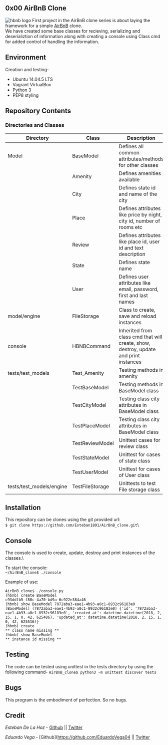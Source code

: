 ## 0x00 AirBnB Clone
![hbnb logo](https://s3.amazonaws.com/intranet-projects-files/holbertonschool-higher-level_programming+/263/HBTN-hbnb-Final.png)
First project in the AirBnB clone series is about laying the framework for a simple [AirBnB](http://airbnb.com/) clone.\
We have created some base classes for recieving, serializing and deserializtion of information along with creating a console using Class cmd for added control of handling the information.

## Environment
Creation and testing-
* Ubuntu 14.04.5 LTS
* Vagrant VirtualBox
* Python 3
* PEP8 styling

## Repository Contents
### Directories and Classes
| Directory        | Class         | Description                                                                         |
|------------------|---------------|-------------------------------------------------------------------------------------|
| Model            | BaseModel     | Defines all common attributes/methods for other classes                             |
|                  | Amenity       | Defines amenities available                                                         |
|                  | City          | Defines state id and name of the city                                               |
|                  | Place         | Defines attributes like price by night, city id, number of rooms etc                |
|                  | Review        | Defines attributes like place id, user id and text description                      |
|                  | State         | Defines state name                                                                  |
|                  | User          | Defines user attributes like email, password, first and last names                  |
| model/engine     | FileStorage   | Class to create, save and reload instances                                          |
| console          | HBNBCommand   | Inherited from class cmd that will create, show, destroy, update and print instances|
| tests/test_models| Test_Amenity  | Testing methods in amenity                                                          |
|                  | TestBaseModel | Testing methods in BaseModel class                                                  |
|                  | TestCityModel | Testing class city attributes in BaseModel class                                    |
|                  | TestPlaceModel| Testing class city	attributes in BaseModel	class                                    |
|                  | TestReviewModel| Unittest cases for review class                                                    |
|                  | TestStateModel| Unittest for cases of state class                                                   |
|                  | TestUserModel | Unittest for cases of User class                                                    |
| tests/test_models/engine| TestFileStorage | Unittests to test File storage class                                       |

## Installation
This repository can be clones using the git provided url:\
``` $ git clone https://github.com/Esteban1891/AirBnB_clone.git ```\

## Console
The console is used to create, update, destroy and print instances of the classes.\

To start the console:\
``` ~/AirBnB_clone$ ./console ```

Example of use:
```
AirBnB_clone$ ./console.py
(hbnb) create BaseModel
c93ddfb5-f80c-4a70-bd9a-6c922e384a46
(hbnb) show BaseModel 7872aba3-eae1-4b93-a0c1-8932c96183e0
[BaseModel] (7872aba3-eae1-4b93-a0c1-8932c96183e0) {'id': '7872aba3-eae1-4b93-a0c1-8932c96183e0', 'created_at': datetime.datetime(2018, 2, 15, 1, 0, 42, 625486), 'updated_at': datetime.datetime(2018, 2, 15, 1, 0, 42, 625516)}
(hbnb) create
** class name missing **
(hbnb) show BaseModel
** instance id missing **

```
## Testing
The code can be tested using unittest in the tests directory by using the following command-
```AirBnB_clone$ python3 -m unittest discover tests```

## Bugs
This program is the embodiment of perfection. So no bugs.

## Credit
*Esteban De La Hoz* - [Github](https://github.com/Esteban18911) || [Twitter](https://twitter.com/Esteban18911)

*Eduardo Vega* - [Github](https://github.com/EduardoVega04 || [Twitter](https://twitter.com/eduardo_vega04)
